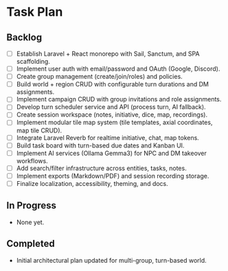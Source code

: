 # Task Plan

## Backlog
- [ ] Establish Laravel + React monorepo with Sail, Sanctum, and SPA scaffolding.
- [ ] Implement user auth with email/password and OAuth (Google, Discord).
- [ ] Create group management (create/join/roles) and policies.
- [ ] Build world + region CRUD with configurable turn durations and DM assignments.
- [ ] Implement campaign CRUD with group invitations and role assignments.
- [ ] Develop turn scheduler service and API (process turn, AI fallback).
- [ ] Create session workspace (notes, initiative, dice, map, recordings).
- [ ] Implement modular tile map system (tile templates, axial coordinates, map tile CRUD).
- [ ] Integrate Laravel Reverb for realtime initiative, chat, map tokens.
- [ ] Build task board with turn-based due dates and Kanban UI.
- [ ] Implement AI services (Ollama Gemma3) for NPC and DM takeover workflows.
- [ ] Add search/filter infrastructure across entities, tasks, notes.
- [ ] Implement exports (Markdown/PDF) and session recording storage.
- [ ] Finalize localization, accessibility, theming, and docs.

## In Progress
- None yet.

## Completed
- Initial architectural plan updated for multi-group, turn-based world.
